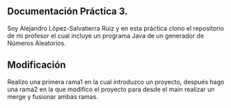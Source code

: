 ## Documentación Práctica 3.

Soy Alejandro López-Salvatierra Ruiz y en esta práctica clono el repositorio
de mi profesor el cual incluye un programa Java de un generador de Números Aleatorios.

## Modificación

Realizo una primera rama1 en la cual introduzco un proyecto, después hago una rama2 en la que modifico el proyecto para desde el main realizar un merge y fusionar ambas ramas.